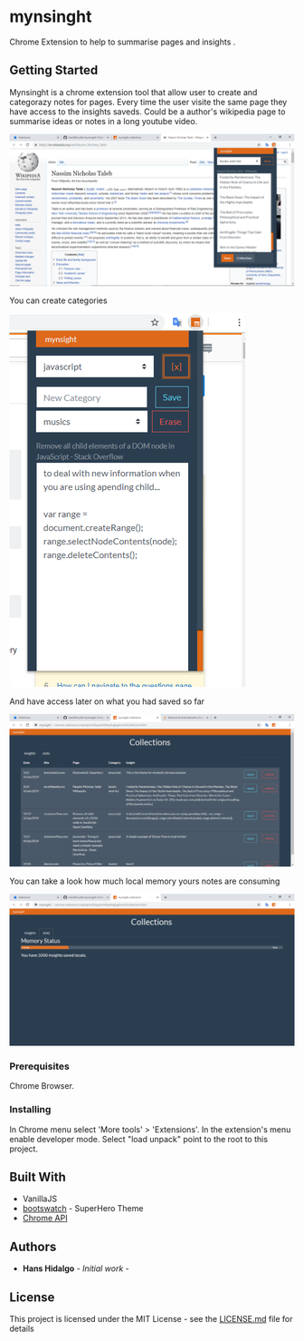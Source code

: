 # mynsinght
Chrome Extension to help to summarise pages and insights .


## Getting Started

Mynsinght is a chrome extension tool that allow user to create and categorazy notes for pages.
Every time the user visite the same page they have access to the insights saveds.
Could be a author's wikipedia page to summarise ideas or notes in a long youtube video.

![window with extension](https://github.com/hans93muller/mynsinght/blob/master/screenshots/screen.png?raw=true)

You can create categories

![panel menu](https://github.com/hans93muller/mynsinght/blob/master/screenshots/categories.png?raw=true)

And have access later on what you had saved so far

![collections](https://github.com/hans93muller/mynsinght/blob/master/screenshots/collections.png?raw=true)

You can take a look how much local memory yours notes are consuming

![stats](https://github.com/hans93muller/mynsinght/blob/master/screenshots/memory.png?raw=true)

### Prerequisites

Chrome Browser.


### Installing

In Chrome menu select 'More tools' > 'Extensions'. In the extension's menu enable developer mode.
Select "load unpack" point to the root to this project.


## Built With

* VanillaJS
* [bootswatch](https://bootswatch.com/superhero/) - SuperHero Theme
* [Chrome API](https://developers.chrome.com/extensions/api_index)


## Authors

* **Hans Hidalgo** - *Initial work* -

## License

This project is licensed under the MIT License - see the [LICENSE.md](LICENSE.md) file for details

